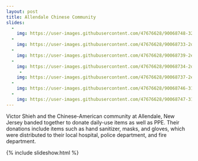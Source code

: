 ```yaml
---
layout: post
title: Allendale Chinese Community
slides:
  -
    img: https://user-images.githubusercontent.com/47676628/90068748-325c5e80-dcbf-11ea-877f-a1b380398e35.jpeg
  -
    img: https://user-images.githubusercontent.com/47676628/90068733-2d97aa80-dcbf-11ea-8a76-df3c01dd17fe.jpeg
  -
    img: https://user-images.githubusercontent.com/47676628/90068739-2ec8d780-dcbf-11ea-9052-6f06d039e038.jpg
  -
    img: https://user-images.githubusercontent.com/47676628/90068734-2d97aa80-dcbf-11ea-9482-2ce8e8ed20ea.jpeg
     -
    img: https://user-images.githubusercontent.com/47676628/90068737-2e304100-dcbf-11ea-9103-f18622065616.jpeg
  -
    img: https://user-images.githubusercontent.com/47676628/90068746-31c3c800-dcbf-11ea-8150-a4743edc0be3.jpeg
  -
    img: https://user-images.githubusercontent.com/47676628/90068747-31c3c800-dcbf-11ea-865e-56e14cc3fa7b.jpg
---
```


Victor Shieh and the Chinese-American community at Allendale, New Jersey banded together to donate daily-use items as well as PPE. Their donations include items such as hand sanitizer, masks, and gloves, which were distributed to their local hospital, police department, and fire department.

{% include slideshow.html %}
